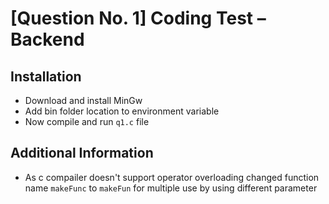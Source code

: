 # [Question No. 1] Coding Test – Backend

## Installation

- Download and install MinGw
- Add bin folder location to environment variable
- Now compile and run `q1.c` file

## Additional Information

- As c compailer doesn't support operator overloading changed function name `makeFunc` to `makeFun` for multiple use by using different parameter
